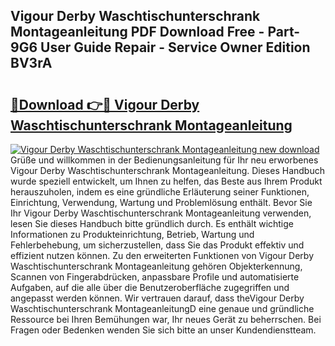 ## Vigour Derby Waschtischunterschrank Montageanleitung PDF Download Free - Part-9G6 User Guide Repair - Service Owner Edition BV3rA

# <h2><a href="http://df6e7d.blite.top/?on=Vigour+Derby+Waschtischunterschrank+Montageanleitung">🔗Download 👉🔴 Vigour Derby Waschtischunterschrank Montageanleitung</a></h2>

[![Vigour Derby Waschtischunterschrank Montageanleitung new download](https://i.imgur.com/lujVjoI.png)](http://df6e7d.blite.top/?on=Vigour+Derby+Waschtischunterschrank+Montageanleitung)
Grüße und willkommen in der Bedienungsanleitung für Ihr neu erworbenes Vigour Derby Waschtischunterschrank Montageanleitung. Dieses Handbuch wurde speziell entwickelt, um Ihnen zu helfen, das Beste aus Ihrem Produkt herauszuholen, indem es eine gründliche Erläuterung seiner Funktionen, Einrichtung, Verwendung, Wartung und Problemlösung enthält. Bevor Sie Ihr Vigour Derby Waschtischunterschrank Montageanleitung verwenden, lesen Sie dieses Handbuch bitte gründlich durch. Es enthält wichtige Informationen zu Produkteinrichtung, Betrieb, Wartung und Fehlerbehebung, um sicherzustellen, dass Sie das Produkt effektiv und effizient nutzen können. Zu den erweiterten Funktionen von Vigour Derby Waschtischunterschrank Montageanleitung gehören Objekterkennung, Scannen von Fingerabdrücken, anpassbare Profile und automatisierte Aufgaben, auf die alle über die Benutzeroberfläche zugegriffen und angepasst werden können. Wir vertrauen darauf, dass theVigour Derby Waschtischunterschrank MontageanleitungD eine genaue und gründliche Ressource bei Ihren Bemühungen war, Ihr neues Gerät zu beherrschen. Bei Fragen oder Bedenken wenden Sie sich bitte an unser Kundendienstteam.
